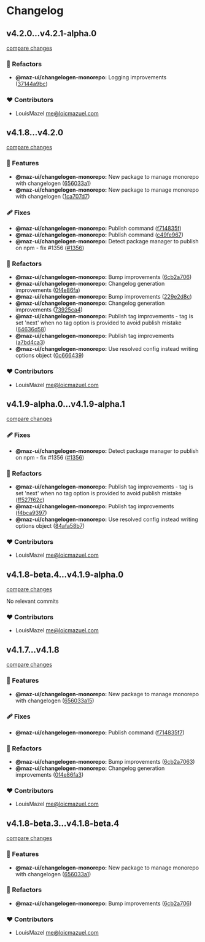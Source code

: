 # Changelog

## v4.2.0...v4.2.1-alpha.0

[compare changes](https://github.com/LouisMazel/maz-ui/compare/v4.2.0...v4.2.1-alpha.0)

### 💅 Refactors

- **@maz-ui/changelogen-monorepo:** Logging improvements ([37144a9bc](https://github.com/LouisMazel/maz-ui/commit/37144a9bc))

### ❤️ Contributors

- LouisMazel <me@loicmazuel.com>


## v4.1.8...v4.2.0

[compare changes](https://github.com/LouisMazel/maz-ui/compare/v4.1.8...v4.2.0)

### 🚀 Features

- **@maz-ui/changelogen-monorepo:** New package to manage monorepo with changelogen ([656033a1](https://github.com/LouisMazel/maz-ui/commit/656033a1))
- **@maz-ui/changelogen-monorepo:** New package to manage monorepo with changelogen ([1ca707d7](https://github.com/LouisMazel/maz-ui/commit/1ca707d7))

### 🩹 Fixes

- **@maz-ui/changelogen-monorepo:** Publish command ([f714835f](https://github.com/LouisMazel/maz-ui/commit/f714835f))
- **@maz-ui/changelogen-monorepo:** Publish command ([c49fe967](https://github.com/LouisMazel/maz-ui/commit/c49fe967))
- **@maz-ui/changelogen-monorepo:** Detect package manager to publish on npm - fix #1356 ([#1356](https://github.com/LouisMazel/maz-ui/issues/1356))

### 💅 Refactors

- **@maz-ui/changelogen-monorepo:** Bump improvements ([6cb2a706](https://github.com/LouisMazel/maz-ui/commit/6cb2a706))
- **@maz-ui/changelogen-monorepo:** Changelog generation improvements ([0f4e86fa](https://github.com/LouisMazel/maz-ui/commit/0f4e86fa))
- **@maz-ui/changelogen-monorepo:** Bump improvements ([229e2d8c](https://github.com/LouisMazel/maz-ui/commit/229e2d8c))
- **@maz-ui/changelogen-monorepo:** Changelog generation improvements ([73925ca4](https://github.com/LouisMazel/maz-ui/commit/73925ca4))
- **@maz-ui/changelogen-monorepo:** Publish tag improvements - tag is set 'next' when no tag option is provided to avoid publish mistake ([64636d58](https://github.com/LouisMazel/maz-ui/commit/64636d58))
- **@maz-ui/changelogen-monorepo:** Publish tag improvements ([a7bd4ca3](https://github.com/LouisMazel/maz-ui/commit/a7bd4ca3))
- **@maz-ui/changelogen-monorepo:** Use resolved config instead writing options object ([0c666439](https://github.com/LouisMazel/maz-ui/commit/0c666439))

### ❤️ Contributors

- LouisMazel <me@loicmazuel.com>


## v4.1.9-alpha.0...v4.1.9-alpha.1

[compare changes](https://github.com/LouisMazel/maz-ui/compare/v4.1.9-alpha.0...v4.1.9-alpha.1)

### 🩹 Fixes

- **@maz-ui/changelogen-monorepo:** Detect package manager to publish on npm - fix #1356 ([#1356](https://github.com/LouisMazel/maz-ui/issues/1356))

### 💅 Refactors

- **@maz-ui/changelogen-monorepo:** Publish tag improvements - tag is set 'next' when no tag option is provided to avoid publish mistake ([ff527f62c](https://github.com/LouisMazel/maz-ui/commit/ff527f62c))
- **@maz-ui/changelogen-monorepo:** Publish tag improvements ([f4bca9397](https://github.com/LouisMazel/maz-ui/commit/f4bca9397))
- **@maz-ui/changelogen-monorepo:** Use resolved config instead writing options object ([84afa58b7](https://github.com/LouisMazel/maz-ui/commit/84afa58b7))

### ❤️ Contributors

- LouisMazel <me@loicmazuel.com>


## v4.1.8-beta.4...v4.1.9-alpha.0

[compare changes](https://github.com/LouisMazel/maz-ui/compare/v4.1.8-beta.4...v4.1.9-alpha.0)

No relevant commits

### ❤️ Contributors

- LouisMazel <me@loicmazuel.com>


## v4.1.7...v4.1.8

[compare changes](https://github.com/LouisMazel/maz-ui/compare/v4.1.7...v4.1.8)

### 🚀 Features

- **@maz-ui/changelogen-monorepo:** New package to manage monorepo with changelogen ([656033a15](https://github.com/LouisMazel/maz-ui/commit/656033a15))

### 🩹 Fixes

- **@maz-ui/changelogen-monorepo:** Publish command ([f714835f7](https://github.com/LouisMazel/maz-ui/commit/f714835f7))

### 💅 Refactors

- **@maz-ui/changelogen-monorepo:** Bump improvements ([6cb2a7063](https://github.com/LouisMazel/maz-ui/commit/6cb2a7063))
- **@maz-ui/changelogen-monorepo:** Changelog generation improvements ([0f4e86fa3](https://github.com/LouisMazel/maz-ui/commit/0f4e86fa3))

### ❤️ Contributors

- LouisMazel <me@loicmazuel.com>


## v4.1.8-beta.3...v4.1.8-beta.4

[compare changes](https://github.com/LouisMazel/maz-ui/compare/v4.1.8-beta.3...v4.1.8-beta.4)

### 🚀 Features

- **@maz-ui/changelogen-monorepo:** New package to manage monorepo with changelogen ([656033a1](https://github.com/LouisMazel/maz-ui/commit/656033a1))

### 💅 Refactors

- **@maz-ui/changelogen-monorepo:** Bump improvements ([6cb2a706](https://github.com/LouisMazel/maz-ui/commit/6cb2a706))

### ❤️ Contributors

- LouisMazel <me@loicmazuel.com>
